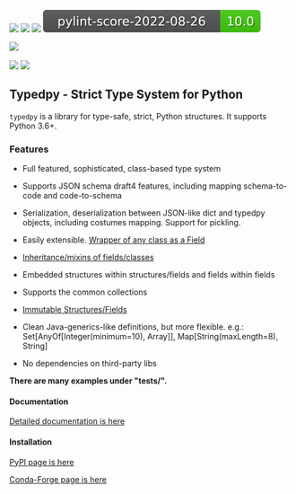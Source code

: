 [![][travis img]][travis]
[![][docs img]][docs]
[![][coverage img]][coverage]
![pylint img]


[![][license img]][license]

[![][conda-forge img]][conda-forge]
[![][pypi img]][pypi]


## Typedpy - Strict Type System for Python

``typedpy`` is a library for type-safe, strict, Python structures. It supports Python 3.6+.

### Features

* Full featured, sophisticated, class-based type system

* Supports JSON schema draft4 features, including mapping schema-to-code and code-to-schema

* Serialization, deserialization between JSON-like dict and typedpy objects, including costumes mapping. Support for pickling.

* Easily extensible. [Wrapper of any class as a Field](https://github.com/loyada/typedpy/tree/master/tests/test_typed_field_creator.py)

* [Inheritance/mixins of fields/classes](https://github.com/loyada/typedpy/tree/master/tests/test_inheritance.py)

* Embedded structures within structures/fields and fields within fields

* Supports the common collections

* [Immutable Structures/Fields](https://github.com/loyada/typedpy/tree/master/tests/test_immutable.py)

* Clean Java-generics-like definitions, but more flexible. e.g.: Set[AnyOf[Integer(minimum=10), Array]], Map[String(maxLength=8), String]

* No dependencies on third-party libs

**There are many examples under "tests/".**


#### Documentation

[Detailed documentation is here](http://typedpy.readthedocs.io)

#### Installation

[PyPI page is here](https://pypi.python.org/pypi/typedpy)

[Conda-Forge page is here](https://anaconda.org/conda-forge/typedpy)

[travis]:https://travis-ci.org/loyada/typedpy
[travis img]:https://travis-ci.org/loyada/typedpy.svg?branch=master

[docs img]:https://readthedocs.org/projects/typedpy/badge/?version=latest
[docs]:https://typedpy.readthedocs.io/en/latest/?badge=latest

[license]:LICENSE.txt
[license img]:https://img.shields.io/badge/License-Apache%202-blue.svg

[coverage]:https://github.com/loyada/typedpy/blob/master/coverage.txt
[coverage img]:https://raw.githubusercontent.com/loyada/typedpy/master/coverage.svg

[pylint img]:https://raw.githubusercontent.com/loyada/typedpy/master/pylint.svg

[conda-forge]:https://anaconda.org/conda-forge/typedpy/
[conda-forge img]:https://anaconda.org/conda-forge/typedpy/badges/installer/conda.svg

[pypi]:https://pypi.org/project/typedpy/
[pypi img]:https://img.shields.io/pypi/v/typedpy.svg
